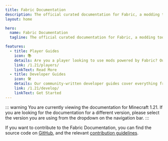 ```yaml
---
title: Fabric Documentation
description: The official curated documentation for Fabric, a modding toolchain for Minecraft.
layout: home

hero:
  name: Fabric Documentation
  tagline: The official curated documentation for Fabric, a modding toolchain for Minecraft.

features:
  - title: Player Guides
    icon: 📚
    details: Are you a player looking to use mods powered by Fabric? Our player guides have you covered. These guides will help you in downloading, installing, and troubleshooting Fabric mods.
    link: /1.21/players/
    linkText: Read More
  - title: Developer Guides
    icon: 🛠️
    details: Our community-written developer guides cover everything from setting up your development environment to advanced topics like rendering and networking.
    link: /1.21/develop/
    linkText: Get Started
---
```


::: warning
You are currently viewing the documentation for Minecraft 1.21. If you are looking for the documentation for a different version, please select the version you are using from the dropdown on the navigation bar.
:::

If you want to contribute to the Fabric Documentation, you can find the source code on [GitHub](https://github.com/FabricMC/fabric-docs), and the relevant [contribution guidelines](./contributing).
